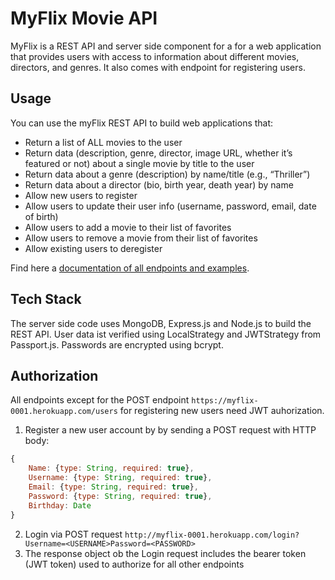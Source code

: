 # MyFlix Movie API

MyFlix is a REST API and server side component for a for a web application that provides users with access to information about different
movies, directors, and genres. It also comes with endpoint for registering users.

## Usage

You can use the myFlix REST API to build web applications that:

* Return a list of ALL movies to the user
* Return data (description, genre, director, image URL, whether it’s featured or not) about a
single movie by title to the user
* Return data about a genre (description) by name/title (e.g., “Thriller”)
* Return data about a director (bio, birth year, death year) by name
* Allow new users to register
* Allow users to update their user info (username, password, email, date of birth)
* Allow users to add a movie to their list of favorites
* Allow users to remove a movie from their list of favorites
* Allow existing users to deregister

Find here a [documentation of all endpoints and examples](http://myflix-0001.herokuapp.com/documentation.html).

## Tech Stack

The server side code uses MongoDB, Express.js and Node.js to build the REST API. User data ist verified using LocalStrategy and JWTStrategy from Passport.js. Passwords are encrypted using
bcrypt.

## Authorization

All endpoints except for the POST endpoint `https://myflix-0001.herokuapp.com/users` for registering new users need JWT auhorization.

1.  Register a new user account by by sending a POST request with HTTP body:

```javascript
{
    Name: {type: String, required: true},
    Username: {type: String, required: true},
    Email: {type: String, required: true},
    Password: {type: String, required: true},
    Birthday: Date
}

```

2. Login via POST request `http://myflix-0001.herokuapp.com/login?Username=<USERNAME>Password=<PASSWORD>` 
3. The response object ob the Login request includes the bearer token (JWT token) used to authorize for all other endpoints
